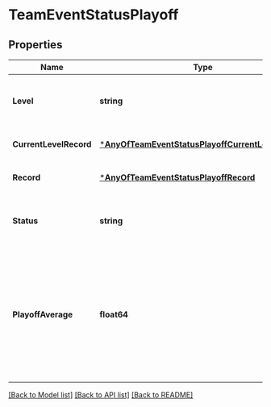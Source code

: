 # TeamEventStatusPlayoff

## Properties
Name | Type | Description | Notes
------------ | ------------- | ------------- | -------------
**Level** | **string** | The highest playoff level the team reached. | [optional] [default to null]
**CurrentLevelRecord** | [***AnyOfTeamEventStatusPlayoffCurrentLevelRecord**](AnyOfTeamEventStatusPlayoffCurrentLevelRecord.md) |  | [optional] [default to null]
**Record** | [***AnyOfTeamEventStatusPlayoffRecord**](AnyOfTeamEventStatusPlayoffRecord.md) |  | [optional] [default to null]
**Status** | **string** | Current competition status for the playoffs. | [optional] [default to null]
**PlayoffAverage** | **float64** | The average match score during playoffs. Year specific. May be null if not relevant for a given year. | [optional] [default to null]

[[Back to Model list]](../README.md#documentation-for-models) [[Back to API list]](../README.md#documentation-for-api-endpoints) [[Back to README]](../README.md)

